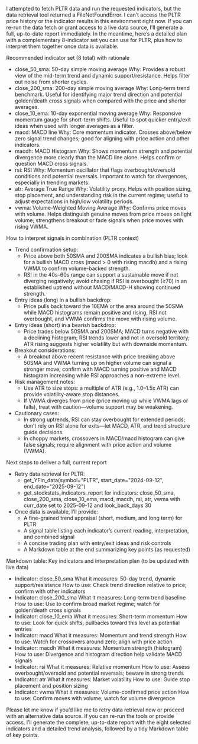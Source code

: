 I attempted to fetch PLTR data and run the requested indicators, but the data retrieval tool returned a FileNotFoundError. I can’t access the PLTR price history or the indicator results in this environment right now. If you can re-run the data fetch or grant access to a live data source, I’ll generate a full, up-to-date report immediately. In the meantime, here’s a detailed plan with a complementary 8-indicator set you can use for PLTR, plus how to interpret them together once data is available.

Recommended indicator set (8 total) with rationale
- close_50_sma: 50-day simple moving average
  Why: Provides a robust view of the mid-term trend and dynamic support/resistance. Helps filter out noise from shorter cycles.
- close_200_sma: 200-day simple moving average
  Why: Long-term trend benchmark. Useful for identifying major trend direction and potential golden/death cross signals when compared with the price and shorter averages.
- close_10_ema: 10-day exponential moving average
  Why: Responsive momentum gauge for short-term shifts. Useful to spot quicker entry/exit ideas when used with longer averages as a filter.
- macd: MACD line
  Why: Core momentum indicator. Crosses above/below zero signal trend changes; good for aligning with price action and other indicators.
- macdh: MACD Histogram
  Why: Shows momentum strength and potential divergence more clearly than the MACD line alone. Helps confirm or question MACD cross signals.
- rsi: RSI
  Why: Momentum oscillator that flags overbought/oversold conditions and potential reversals. Important to watch for divergences, especially in trending markets.
- atr: Average True Range
  Why: Volatility proxy. Helps with position sizing, stop placement, and understanding risk in the current regime; useful to adjust expectations in high/low volatility periods.
- vwma: Volume-Weighted Moving Average
  Why: Confirms price moves with volume. Helps distinguish genuine moves from price moves on light volume; strengthens breakout or fade signals when price moves with rising VWMA.

How to interpret signals in combination (PLTR context)
- Trend confirmation setup:
  - Price above both 50SMA and 200SMA indicates a bullish bias; look for a bullish MACD cross (macd > 0 with rising macdh) and a rising VWMA to confirm volume-backed strength.
  - RSI in the 40s–60s range can support a sustainable move if not diverging negatively; avoid chasing if RSI is overbought (≥70) in an established uptrend without MACD/MACD-H showing continued strength.
- Entry ideas (long) in a bullish backdrop:
  - Price pulls back toward the 10EMA or the area around the 50SMA while MACD histograms remain positive and rising, RSI not overbought, and VWMA confirms the move with rising volume.
- Entry ideas (short) in a bearish backdrop:
  - Price trades below 50SMA and 200SMA; MACD turns negative with a declining histogram; RSI trends lower and not in oversold territory; ATR rising suggests higher volatility but with downside momentum.
- Breakout considerations:
  - A breakout above recent resistance with price breaking above 50SMA and VWMA turning up on higher volume can signal a stronger move; confirm with MACD turning positive and MACD histogram increasing while RSI approaches a non-extreme level.
- Risk management notes:
  - Use ATR to size stops: a multiple of ATR (e.g., 1.0–1.5x ATR) can provide volatility-aware stop distances.
  - If VWMA diverges from price (price moving up while VWMA lags or falls), treat with caution—volume support may be weakening.
- Cautionary cases:
  - In strong uptrends, RSI can stay overbought for extended periods; don’t rely on RSI alone for exits—let MACD, ATR, and trend structure guide decisions.
  - In choppy markets, crossovers in MACD/macd histogram can give false signals; require alignment with price action and volume (VWMA).

Next steps to deliver a full, current report
- Retry data retrieval for PLTR:
  - get_YFin_data(symbol="PLTR", start_date="2024-09-12", end_date="2025-09-12")
  - get_stockstats_indicators_report for indicators: close_50_sma, close_200_sma, close_10_ema, macd, macdh, rsi, atr, vwma with curr_date set to 2025-09-12 and look_back_days 30
- Once data is available, I’ll provide:
  - A fine-grained trend appraisal (short, medium, and long term) for PLTR
  - A signal table listing each indicator’s current reading, interpretation, and combined signal
  - A concise trading plan with entry/exit ideas and risk controls
  - A Markdown table at the end summarizing key points (as requested)

Markdown table: Key indicators and interpretation plan (to be updated with live data)
- Indicator: close_50_sma
  What it measures: 50-day trend, dynamic support/resistance
  How to use: Check trend direction relative to price; confirm with other indicators
- Indicator: close_200_sma
  What it measures: Long-term trend baseline
  How to use: Use to confirm broad market regime; watch for golden/death cross signals
- Indicator: close_10_ema
  What it measures: Short-term momentum
  How to use: Look for quick shifts, pullbacks toward this level as potential entries
- Indicator: macd
  What it measures: Momentum and trend strength
  How to use: Watch for crossovers around zero; align with price action
- Indicator: macdh
  What it measures: Momentum strength (histogram)
  How to use: Divergence and histogram direction help validate MACD signals
- Indicator: rsi
  What it measures: Relative momentum
  How to use: Assess overbought/oversold and potential reversals; beware in strong trends
- Indicator: atr
  What it measures: Market volatility
  How to use: Guide stop placement and position sizing
- Indicator: vwma
  What it measures: Volume-confirmed price action
  How to use: Confirm moves with volume; watch for volume divergence

Please let me know if you’d like me to retry data retrieval now or proceed with an alternative data source. If you can re-run the tools or provide access, I’ll generate the complete, up-to-date report with the eight selected indicators and a detailed trend analysis, followed by a tidy Markdown table of key points.